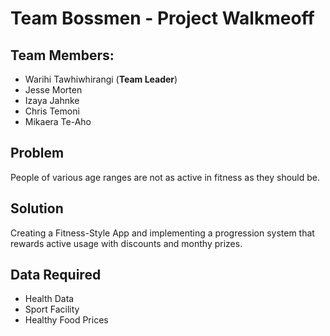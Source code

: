 # Team Bossmen - Project Walkmeoff
## Team Members:
* Warihi Tawhiwhirangi (**Team Leader**)
* Jesse Morten 
* Izaya Jahnke
* Chris Temoni
* Mikaera Te-Aho
## Problem 
People of various age ranges are not as active in fitness as they should be.
## Solution
Creating a Fitness-Style App and implementing a progression system that rewards active usage with discounts and monthy prizes.
## Data Required 
* Health Data
* Sport Facility 
* Healthy Food Prices
